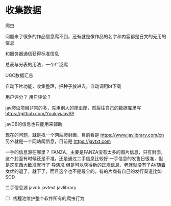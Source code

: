# 收集数据

爬虫

问题来了很多的作品信息爬不到，还有就是像作品的名字和内容都是日文的无用的信息

和服务器通信获得标准信息

总表与分表的用法，一个广泛爬

UGC数据汇总

自动下片功能，收集整理，把种子放进去，自动调用bt下载

用户评分？
用户评论？

jav爬虫项目非常的多，先用别人的爬虫爬，然后往自己的数据库里写
https://github.com/Yuukiy/JavSP

javDB的信息也只能用来辅助

现在的问题，就是找一个网站爬封面，目前看是 https://www.javlibrary.com/cn
另外就是一个网站爬信息，目前是 https://javtxt.com


一手的信息源在哪里？
FANZA，主要是FANZA没有太多的图片信息，只有封面，这个封面有时候还是不准，还是通过二手信息比较好
一手信息的发售日很准，但是这东西大致准就行了
导演准
但是可以获得新的正规信息，老就就没有了AV随着女优的退了，就下了，而且这个也不是最全的，有的片商有自己的发行渠道比如SOD


二手信息源
javdb
javtext
javlibrary


- [ ] 线程池维护整个软件所有的爬虫行为